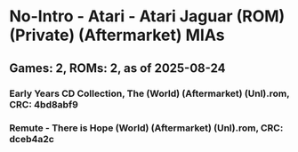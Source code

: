 # No-Intro - Atari - Atari Jaguar (ROM) (Private) (Aftermarket) MIAs
## Games: 2, ROMs: 2, as of 2025-08-24

### Early Years CD Collection, The (World) (Aftermarket) (Unl).rom, CRC: 4bd8abf9
### Remute - There is Hope (World) (Aftermarket) (Unl).rom, CRC: dceb4a2c
